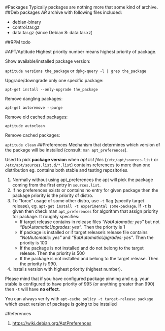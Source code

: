 #Packages
Typically packages are nothing more that some kind of archive.
##Deb packages
_AR_ archive with following files included:
 * debian-binary
 * control.tar.gz
 * data.tar.gz (since Debian 8: data.tar.xz)

##RPM
todo

#APT/Aptitude
Highest priority number means highest priority of package.
 
Show available/installed package version:

`aptitude versions the_package` or `dpkg-query -l | grep the_package`

Upgrade/downgrade only one specific package:

`apt-get install --only-upgrade the_package`

Remove dangling packages:

`apt-get autoremove --purge`

Remove old cached packages:

`aptitude autoclean`

Remove cached packages:

`aptitude clean` 
##Preferences
Mechanism that determines which version of the package will be installed (consult: `man apt_preferences`).

Used to pick **package version** when _apt list files_ (`/etc/apt/sources.list` or `/etc/apt/sources.list.d/*.list`) contains references to more than one distribution eg. contains both stable and testing repositories. 
 1. Normally without using apt_preferences the apt will pick the package coming from the first entry in `sources.list`.
 2. If no preferences exists or contains no entry for given package then the package priority is the priority of distro.
 3. To “force” usage of some other distro, use `-t` flag (specify target release), eg. 
`apt-get install -t experimental some-package`. If `-t` is given then check man `apt_preferences` for algorithm that assign priority for package. 
It roughly specifies:
    - If target release contains in release files _“NotAutomatic: yes”_ but not _“ButAutomaticUpgrades: yes”_. Then the priority is 1
    - If package is installed or if target release’s release file contains _“NotAutomatic: yes”_ and _“ButAutomaticUpgrades: yes”_. Then the priority is 100
    - If the package is not installed and do not belong to the target release. Then the priority is 500
    - If the package is not installed and belong to the target release. Then the priority is 990.
 4. Installs version with highest priority (highest number).

Please mind that if you have configured package pinning and e.g. your stable is configured to have priority of 995 (or anything greater than 990) then `-t` will have **no effect**.

You can always verify with `apt-cache policy -t target-release package` which exact version of package is going to be installed

#References
1. https://wiki.debian.org/AptPreferences